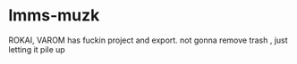 # lmms-muzk
ROKAI, VAROM 
has fuckin project and export. not gonna remove trash , just letting it pile up
